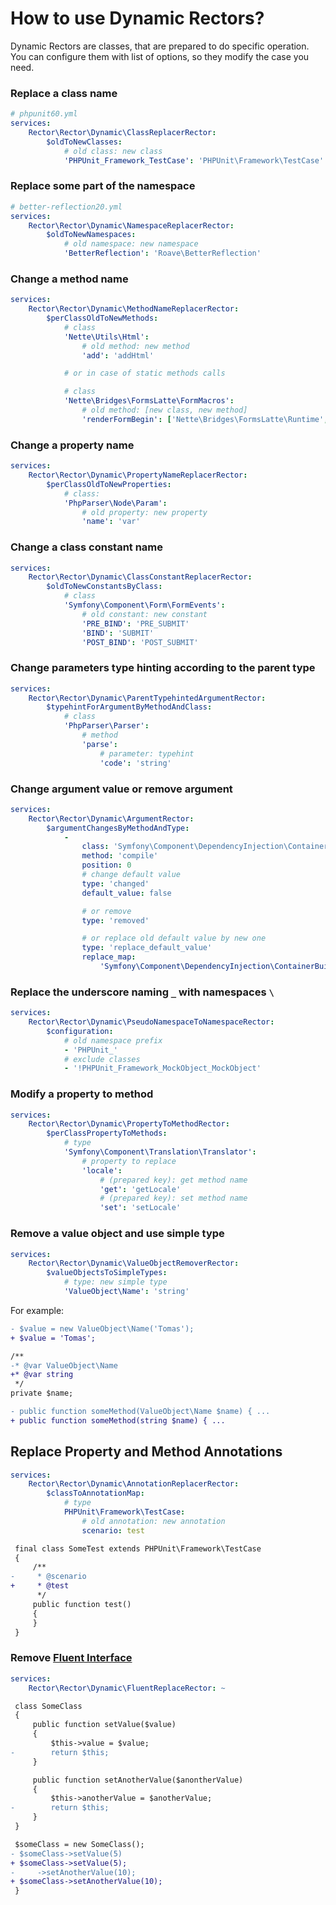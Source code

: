 # How to use Dynamic Rectors?

Dynamic Rectors are classes, that are prepared to do specific operation. You can configure them with list of options, so they modify the case you need.

### Replace a class name

```yml
# phpunit60.yml
services:
    Rector\Rector\Dynamic\ClassReplacerRector:
        $oldToNewClasses:
            # old class: new class
            'PHPUnit_Framework_TestCase': 'PHPUnit\Framework\TestCase'
```

### Replace some part of the namespace

```yml
# better-reflection20.yml
services:
    Rector\Rector\Dynamic\NamespaceReplacerRector:
        $oldToNewNamespaces:
            # old namespace: new namespace
            'BetterReflection': 'Roave\BetterReflection'
```

### Change a method name

```yml
services:
    Rector\Rector\Dynamic\MethodNameReplacerRector:
        $perClassOldToNewMethods:
            # class
            'Nette\Utils\Html':
                # old method: new method
                'add': 'addHtml'

            # or in case of static methods calls

            # class
            'Nette\Bridges\FormsLatte\FormMacros':
                # old method: [new class, new method]
                'renderFormBegin': ['Nette\Bridges\FormsLatte\Runtime', 'renderFormBegin']
```

### Change a property name

```yml
services:
    Rector\Rector\Dynamic\PropertyNameReplacerRector:
        $perClassOldToNewProperties:
            # class:
            'PhpParser\Node\Param':
                # old property: new property
                'name': 'var'
```

### Change a class constant name

```yml
services:
    Rector\Rector\Dynamic\ClassConstantReplacerRector:
        $oldToNewConstantsByClass:
            # class
            'Symfony\Component\Form\FormEvents':
                # old constant: new constant
                'PRE_BIND': 'PRE_SUBMIT'
                'BIND': 'SUBMIT'
                'POST_BIND': 'POST_SUBMIT'
```

### Change parameters type hinting according to the parent type

```yml
services:
    Rector\Rector\Dynamic\ParentTypehintedArgumentRector:
        $typehintForArgumentByMethodAndClass:
            # class
            'PhpParser\Parser':
                # method
                'parse':
                    # parameter: typehint
                    'code': 'string'
```

### Change argument value or remove argument

```yml
services:
    Rector\Rector\Dynamic\ArgumentRector:
        $argumentChangesByMethodAndType:
            -
                class: 'Symfony\Component\DependencyInjection\ContainerBuilder'
                method: 'compile'
                position: 0
                # change default value
                type: 'changed'
                default_value: false

                # or remove
                type: 'removed'

                # or replace old default value by new one
                type: 'replace_default_value'
                replace_map:
                    'Symfony\Component\DependencyInjection\ContainerBuilder::SCOPE_PROTOTYPE': false
```

### Replace the underscore naming `_` with namespaces `\`

```yml
services:
    Rector\Rector\Dynamic\PseudoNamespaceToNamespaceRector:
        $configuration:
            # old namespace prefix
            - 'PHPUnit_'
            # exclude classes
            - '!PHPUnit_Framework_MockObject_MockObject'
```

### Modify a property to method

```yml
services:
    Rector\Rector\Dynamic\PropertyToMethodRector:
        $perClassPropertyToMethods:
            # type
            'Symfony\Component\Translation\Translator':
                # property to replace
                'locale':
                    # (prepared key): get method name
                    'get': 'getLocale'
                    # (prepared key): set method name
                    'set': 'setLocale'
```

### Remove a value object and use simple type

```yml
services:
    Rector\Rector\Dynamic\ValueObjectRemoverRector:
        $valueObjectsToSimpleTypes:
            # type: new simple type
            'ValueObject\Name': 'string'
```

For example:

```diff
- $value = new ValueObject\Name('Tomas');
+ $value = 'Tomas';
```

```diff
/**
-* @var ValueObject\Name
+* @var string
 */
private $name;
```

```diff
- public function someMethod(ValueObject\Name $name) { ...
+ public function someMethod(string $name) { ...
```

## Replace Property and Method Annotations

```yml
services:
    Rector\Rector\Dynamic\AnnotationReplacerRector:
        $classToAnnotationMap:
            # type
            PHPUnit\Framework\TestCase:
                # old annotation: new annotation
                scenario: test
```

```diff
 final class SomeTest extends PHPUnit\Framework\TestCase
 {
     /**
-     * @scenario
+     * @test
      */
     public function test()
     {
     }
 }
```

### Remove [Fluent Interface](https://ocramius.github.io/blog/fluent-interfaces-are-evil/)

```yml
services:
    Rector\Rector\Dynamic\FluentReplaceRector: ~
```

```diff
 class SomeClass
 {
     public function setValue($value)
     {
         $this->value = $value;
-        return $this;
     }

     public function setAnotherValue($anontherValue)
     {
         $this->anotherValue = $anotherValue;
-        return $this;
     }
 }

 $someClass = new SomeClass();
- $someClass->setValue(5)
+ $someClass->setValue(5);
-     ->setAnotherValue(10);
+ $someClass->setAnotherValue(10);
 }
```
